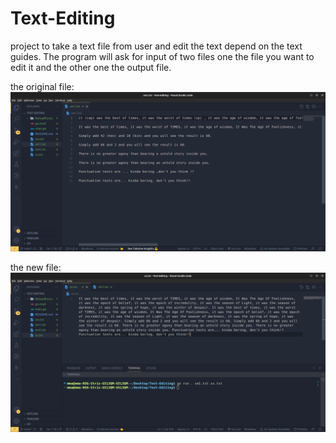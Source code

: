 # Text-Editing

project to take a text file from user and edit the text depend on the text guides.
The program will ask for input of two files one the file you want to edit it and the other one the output file.

the original file:
![Alt text](<Screenshot from 2023-07-25 13-12-17.png>)

the new file:
![Alt text](<Screenshot from 2023-07-25 13-13-10.png>)
